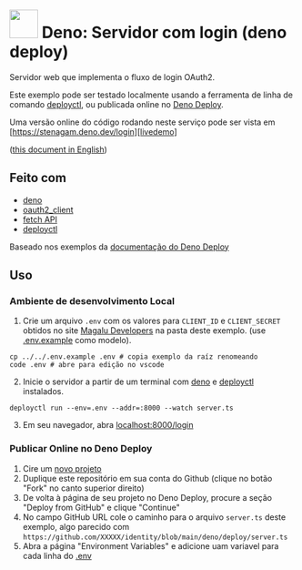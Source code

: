 # <img src="https://deno.land/logo.svg" width="50px" /> Deno: Servidor com login (deno deploy)

Servidor web que implementa o fluxo de login OAuth2.

Este exemplo pode ser testado localmente usando a ferramenta de linha de comando
[deployctl][deployctl], ou publicada online no [Deno Deploy][denodeploy].

Uma versão online do código rodando neste serviço pode ser vista em
[https://stenagam.deno.dev/login][livedemo]

([this document in English](README.md))

## Feito com

- [deno][deno]
- [oauth2_client][oauth2_client]
- [fetch API][fetchapi]
- [deployctl][deployctl]

Baseado nos exemplos da [documentação do Deno Deploy][deploydocs]

## Uso

### Ambiente de desenvolvimento Local

1. Crie um arquivo `.env` com os valores para `CLIENT_ID` e `CLIENT_SECRET` obtidos
no site [Magalu Developers][devportal] na pasta deste exemplo.
(use [.env.example](../../.env.example) como modelo).

```shell
cp ../../.env.example .env # copia exemplo da raíz renomeando
code .env # abre para edição no vscode
```

2. Inicie o servidor a partir de um terminal com [deno][deno] e [deployctl][deployctl] instalados.

```shell
deployctl run --env=.env --addr=:8000 --watch server.ts
```

3. Em seu navegador, abra [localhost:8000/login](http://localhost:8000/login)

### Publicar Online no Deno Deploy

1. Cire um [novo projeto][newproject]
2. Duplique este repositório em sua conta do Github (clique no botão "Fork" no canto superior direito)
3. De volta à página de seu projeto no Deno Deploy, procure a seção "Deploy from GitHub" e clique "Continue"
4. No campo GitHub URL cole o caminho para o arquivo `server.ts` deste exemplo, algo parecido com
`https://github.com/XXXXX/identity/blob/main/deno/deploy/server.ts `
5. Abra a página "Environment Variables" e adicione uam variavel para cada linha do [.env](../../.env.example)

[deno]: https://deno.land/
[denodeploy]: https://deno.com/deploy
[oauth2_client]: https://deno.land/x/oauth2_client@v0.2.1
[devportal]: http://alpha.dev.magalu.com
[fetchapi]: https://developer.mozilla.org/en-US/docs/Web/API/Fetch_API
[deployctl]: https://deno.com/deploy/docs/deployctl
[deploydocs]: https://deno.com/deploy/docs
[newproject]: https://dash.deno.com/new
[livedemo]: https://stenagam.deno.dev/login

